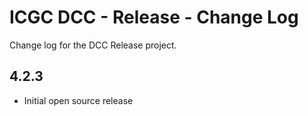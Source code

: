 ICGC DCC - Release - Change Log
===

Change log for the DCC Release project.

4.2.3
--
 - Initial open source release

